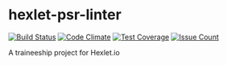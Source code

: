 # hexlet-psr-linter
[![Build Status](https://travis-ci.org/sadovnik/converter.svg?branch=master)](https://travis-ci.org/codeskull/converter)
[![Code Climate](https://codeclimate.com/github/sadovnik/converter/badges/gpa.svg)](https://codeclimate.com/github/codeskull/converter)
[![Test Coverage](https://codeclimate.com/github/sadovnik/converter/badges/coverage.svg)](https://codeclimate.com/github/codeskull/converter/coverage)
[![Issue Count](https://codeclimate.com/github/sadovnik/hexlet-psr-linter/badges/issue_count.svg)](https://codeclimate.com/github/sadovnik/hexlet-psr-linter)

A traineeship project for Hexlet.io

